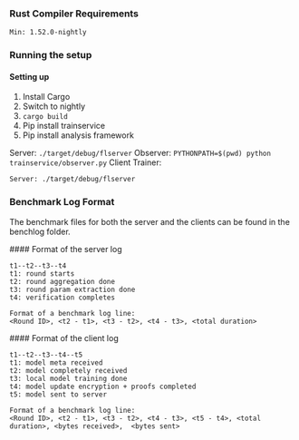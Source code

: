 ### Rust Compiler Requirements

```
Min: 1.52.0-nightly 
```

### Running the setup

#### Setting up
1. Install Cargo
1. Switch to nightly
1. `cargo build`
1. Pip install trainservice
1. Pip install analysis framework

Server: `./target/debug/flserver`
Observer: `PYTHONPATH=$(pwd) python trainservice/observer.py`
Client Trainer: 
```
Server: ./target/debug/flserver

```

### Benchmark Log Format
The benchmark files for both the server and the clients can be found in the benchlog folder.

#### Format of the server log
```
t1--t2--t3--t4
t1: round starts
t2: round aggregation done
t3: round param extraction done
t4: verification completes

Format of a benchmark log line:
<Round ID>, <t2 - t1>, <t3 - t2>, <t4 - t3>, <total duration>
```

#### Format of the client log
```
t1--t2--t3--t4--t5
t1: model meta received
t2: model completely received
t3: local model training done
t4: model update encryption + proofs completed
t5: model sent to server

Format of a benchmark log line:
<Round ID>, <t2 - t1>, <t3 - t2>, <t4 - t3>, <t5 - t4>, <total duration>, <bytes received>,  <bytes sent>
```
